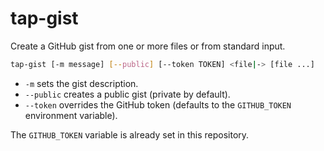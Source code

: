 # tap-gist

Create a GitHub gist from one or more files or from standard input.

```bash
tap-gist [-m message] [--public] [--token TOKEN] <file|-> [file ...]
```

- `-m` sets the gist description.
- `--public` creates a public gist (private by default).
- `--token` overrides the GitHub token (defaults to the `GITHUB_TOKEN` environment variable).

The `GITHUB_TOKEN` variable is already set in this repository.
